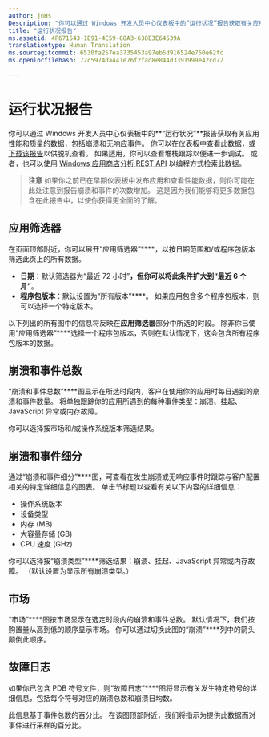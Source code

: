 ```yaml
---
author: jnHs
Description: "你可以通过 Windows 开发人员中心仪表板中的“运行状况”报告获取有关应用性能和质量的数据，包括崩溃和无响应事件。"
title: "运行状况报告"
ms.assetid: 4F671543-1E91-4E59-88A3-638E3E64539A
translationtype: Human Translation
ms.sourcegitcommit: 6530fa257ea3735453a97eb5d916524e750e62fc
ms.openlocfilehash: 72c5974da441e76f2fad8e844d3391999e42cd72

---
```


# 运行状况报告


你可以通过 Windows 开发人员中心仪表板中的**“运行状况”**报告获取有关应用性能和质量的数据，包括崩溃和无响应事件。 你可以在仪表板中查看此数据，或[下载该报告](download-analytic-reports.md)以供脱机查看。 如果适用，你可以查看堆栈跟踪以便进一步调试。 或者，也可以使用 [Windows 应用商店分析 REST API](../monetize/access-analytics-data-using-windows-store-services.md) 以编程方式检索此数据。

> **注意** 如果你之前已在早期仪表板中发布应用和查看性能数据，则你可能在此处注意到报告崩溃和事件的次数增加。 这是因为我们能够将更多数据包含在此报告中，以使你获得更全面的了解。

## 应用筛选器


在页面顶部附近，你可以展开“应用筛选器”****，以按日期范围和/或程序包版本筛选此页上的所有数据。

-   **日期**：默认筛选器为“最近 72 小时”****，但你可以将此条件扩大到“最近 6 个月”****。
-   **程序包版本**：默认设置为“所有版本”****。 如果应用包含多个程序包版本，则可以选择一个特定版本。

以下列出的所有图中的信息将反映在**应用筛选器**部分中所选的时段。 除非你已使用“应用筛选器”****选择一个程序包版本，否则在默认情况下，这会包含所有程序包版本的数据。

## 崩溃和事件总数


“崩溃和事件总数”****图显示在所选时段内，客户在使用你的应用时每日遇到的崩溃和事件数量。 将单独跟踪你的应用所遇到的每种事件类型：崩溃、挂起、JavaScript 异常或内存故障。

你可以选择按市场和/或操作系统版本筛选结果。

## 崩溃和事件细分


通过“崩溃和事件细分”****图，可查看在发生崩溃或无响应事件时跟踪与客户配置相关的特定详细信息的图表。 单击节标题以查看有关以下内容的详细信息：

-   操作系统版本
-   设备类型
-   内存 (MB)
-   大容量存储 (GB)
-   CPU 速度 (GHz)

你可以选择按“崩溃类型”****筛选结果：崩溃、挂起、JavaScript 异常或内存故障。 （默认设置为显示所有崩溃类型。）

## 市场


“市场”****图按市场显示在选定时段内的崩溃和事件总数。 默认情况下，我们按购置量从高到低的顺序显示市场。 你可以通过切换此图的“崩溃”****列中的箭头颠倒此顺序。

## 故障日志


如果你已包含 PDB 符号文件，则“故障日志”****图将显示有关发生特定符号的详细信息，包括每个符号对应的崩溃总数和崩溃日均数。

此信息基于事件总数的百分比。 在该图顶部附近，我们将指示为提供此数据而对事件进行采样的百分比。

 

 



<!--HONumber=Aug16_HO3-->



